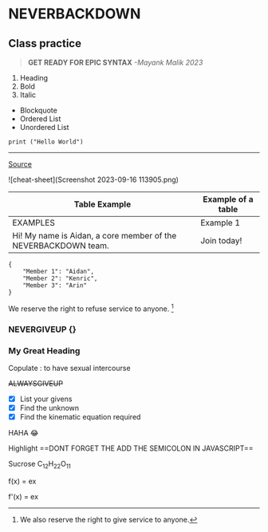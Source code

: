 # NEVERBACKDOWN
## Class practice 

> **GET READY FOR EPIC SYNTAX**
*-Mayank Malik 2023*

1. Heading
2. Bold
3. Italic

- Blockquote
- Ordered List
- Unordered List

`print ("Hello World")`

---

[Source](https://www.markdownguide.org/cheat-sheet)

![cheat-sheet](Screenshot 2023-09-16 113905.png)

| Table Example | Example of a table |
| ----------------- | ----------|
| EXAMPLES | Example 1 |
| Hi! My name is Aidan, a core member of the NEVERBACKDOWN team. | Join today!

```
{
    "Member 1": "Aidan",
    "Member 2": "Kenric",
    "Member 3": "Arin" 
}
```

We reserve the right to refuse service to anyone.
[^1]

[^1]: We also reserve the right to give service to anyone.

### NEVERGIVEUP {}

<h3 id="customi-id">My Great Heading</h3>

Copulate
: to have sexual intercourse

~~ALWAYSGIVEUP~~

- [x] List your givens
- [x] Find the unknown
- [x] Find the kinematic equation required

HAHA :joy:

Highlight ==DONT FORGET THE ADD THE SEMICOLON IN JAVASCRIPT==

Sucrose   C<sub>12</sub>H<sub>22</sub>O<sub>11</sub>

f(x) = e<super>x

f'(x) = e<super>x
